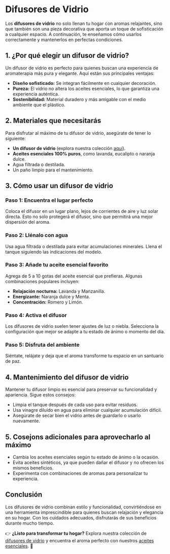 # **Difusores de Vidrio**

Los **difusores de vidrio** no solo llenan tu hogar con aromas relajantes, sino que también son una pieza decorativa que aporta un toque de sofisticación a cualquier espacio. A continuación, te enseñamos cómo usarlos correctamente y mantenerlos en perfectas condiciones.

## **1. ¿Por qué elegir un difusor de vidrio?**

Un difusor de vidrio es perfecto para quienes buscan una experiencia de aromaterapia más pura y elegante. Aquí están sus principales ventajas:

- **Diseño sofisticado:** Se integran fácilmente en cualquier decoración.
- **Pureza:** El vidrio no altera los aceites esenciales, lo que garantiza una experiencia auténtica.
- **Sostenibilidad:** Material duradero y más amigable con el medio ambiente que el plástico.

## **2. Materiales que necesitarás**

Para disfrutar al máximo de tu difusor de vidrio, asegúrate de tener lo siguiente:

- **Un difusor de vidrio** (explora nuestra colección [aquí](/productos/difusores-de-vidrio)).
- **Aceites esenciales 100% puros**, como lavanda, eucalipto o naranja dulce.
- Agua filtrada o destilada.
- Un paño limpio para el mantenimiento.

## **3. Cómo usar un difusor de vidrio**

### **Paso 1: Encuentra el lugar perfecto**

Coloca el difusor en un lugar plano, lejos de corrientes de aire y luz solar directa. Esto no solo protegerá el difusor, sino que permitirá una mejor dispersión del aroma.

### **Paso 2: Llénalo con agua**

Usa agua filtrada o destilada para evitar acumulaciones minerales. Llena el tanque siguiendo las indicaciones del modelo.

### **Paso 3: Añade tu aceite esencial favorito**

Agrega de 5 a 10 gotas del aceite esencial que prefieras. Algunas combinaciones populares incluyen:

- **Relajación nocturna:** Lavanda y Manzanilla.
- **Energizante:** Naranja dulce y Menta.
- **Concentración:** Romero y Limón.

### **Paso 4: Activa el difusor**

Los difusores de vidrio suelen tener ajustes de luz o niebla. Selecciona la configuración que mejor se adapte a tu estado de ánimo o momento del día.

### **Paso 5: Disfruta del ambiente**

Siéntate, relájate y deja que el aroma transforme tu espacio en un santuario de paz.

## **4. Mantenimiento del difusor de vidrio**

Mantener tu difusor limpio es esencial para preservar su funcionalidad y apariencia. Sigue estos consejos:

- Limpia el tanque después de cada uso para evitar residuos.
- Usa vinagre diluido en agua para eliminar cualquier acumulación difícil.
- Asegúrate de secar bien el vidrio antes de guardarlo o usarlo nuevamente.

## **5. Cosejons adicionales para aprovecharlo al máximo**

- Cambia los aceites esenciales según tu estado de ánimo o la ocasión.
- Evita aceites sintéticos, ya que pueden dañar el difusor y no ofrecen los mismos beneficios.
- Experimenta con combinaciones de aromas para personalizar tu experiencia.

## **Conclusión**

Los difusores de vidrio combinan estilo y funcionalidad, convirtiéndose en una herramienta imprescindible para quienes buscan relajación y elegancia en su hogar. Con los cuidados adecuados, disfrutarás de sus beneficios durante mucho tiempo.

👉 **¿Listo para transformar tu hogar?** Explora nuestra colección de [difusores de vidrio](/productos/difusores-de-vidrio) y encuentra el aroma perfecto con nuestros [aceites esenciales](/productos/aceites-esenciales). 🌿
